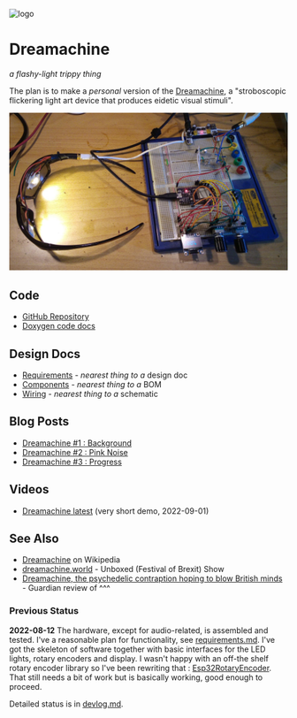 ![logo](https://danja.github.io/projects/dreamachine/html/logo.png)

# Dreamachine

_a flashy-light trippy thing_

The plan is to make a _personal_ version of the [Dreamachine](https://en.wikipedia.org/wiki/Dreamachine), a "stroboscopic flickering light art device that produces eidetic visual stimuli".

![breadboard](https://github.com/danja/dreamachine/blob/main/images/breadboard_2022-08-12.jpeg?raw=true)

## Code

- [GitHub Repository](https://github.com/danja/dreamachine)
- [Doxygen code docs](https://danja.github.io/projects/dreamachine/html/index.html)

## Design Docs

- [Requirements](https://danja.github.io/projects/dreamachine/design/requirements.html) - _nearest thing to a_ design doc
- [Components](https://danja.github.io/projects/dreamachine/design/components.html) - _nearest thing to a_ BOM
- [Wiring](https://danja.github.io/projects/dreamachine/design/wiring.html) - _nearest thing to a_ schematic

## Blog Posts

- [Dreamachine #1 : Background](https://hyperdata.it/blog/2022/08/12/dreamachine-1/)
- [Dreamachine #2 : Pink Noise](https://hyperdata.it/blog/2022/08/31/dreamachine-2-pink-noise/)
- [Dreamachine #3 : Progress](https://hyperdata.it/blog/2022/09/04/dreamachine-3-progress/)

## Videos

- [Dreamachine latest](https://www.youtube.com/shorts/KWcSSeeBIWw) (very short demo, 2022-09-01)

## See Also

- [Dreamachine](https://en.wikipedia.org/wiki/Dreamachine) on Wikipedia
- [dreamachine.world](https://dreamachine.world/) - Unboxed (Festival of Brexit) Show
- [Dreamachine, the psychedelic contraption hoping to blow British minds](https://www.theguardian.com/artanddesign/2022/feb/16/dreamachine-unboxed-brion-gysin-jon-hopkins-assemble) - Guardian review of ^^^

### Previous Status

**2022-08-12** The hardware, except for audio-related, is assembled and tested. I've a reasonable plan for functionality, see [requirements.md](https://github.com/danja/dreamachine/blob/main/design/requirements.md). I've got the skeleton of software together with basic interfaces for the LED lights, rotary encoders and display. I wasn't happy with an off-the shelf rotary encoder library so I've been rewriting that : [Esp32RotaryEncoder](https://github.com/danja/Esp32RotaryEncoder). That still needs a bit of work but is basically working, good enough to proceed.

Detailed status is in [devlog.md](https://github.com/danja/dreamachine/blob/main/devlog.md).
